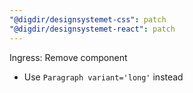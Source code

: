 ```yaml
---
"@digdir/designsystemet-css": patch
"@digdir/designsystemet-react": patch
---
```


Ingress: Remove component
- Use `Paragraph variant='long'` instead
